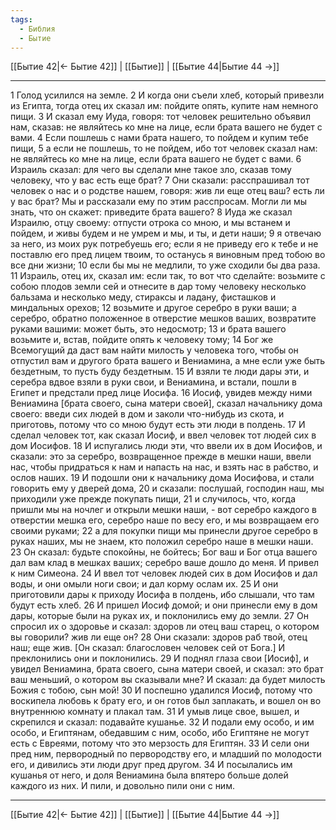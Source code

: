 ```yaml
---
tags:
  - Библия
  - Бытие
---
```

[[Бытие 42|← Бытие 42]] | [[Бытие]] | [[Бытие 44|Бытие 44 →]]

---
1 Голод усилился на земле.
2 И когда они съели хлеб, который привезли из Египта, тогда отец их сказал им: пойдите опять, купите нам немного пищи.
3 И сказал ему Иуда, говоря: тот человек решительно объявил нам, сказав: не являйтесь ко мне на лице, если брата вашего не будет с вами.
4 Если пошлешь с нами брата нашего, то пойдем и купим тебе пищи,
5 а если не пошлешь, то не пойдем, ибо тот человек сказал нам: не являйтесь ко мне на лице, если брата вашего не будет с вами.
6 Израиль сказал: для чего вы сделали мне такое зло, сказав тому человеку, что у вас есть еще брат?
7 Они сказали: расспрашивал тот человек о нас и о родстве нашем, говоря: жив ли еще отец ваш? есть ли у вас брат? Мы и рассказали ему по этим расспросам. Могли ли мы знать, что он скажет: приведите брата вашего?
8 Иуда же сказал Израилю, отцу своему: отпусти отрока со мною, и мы встанем и пойдем, и живы будем и не умрем и мы, и ты, и дети наши;
9 я отвечаю за него, из моих рук потребуешь его; если я не приведу его к тебе и не поставлю его пред лицем твоим, то останусь я виновным пред тобою во все дни жизни;
10 если бы мы не медлили, то уже сходили бы два раза.
11 Израиль, отец их, сказал им: если так, то вот что сделайте: возьмите с собою плодов земли сей и отнесите в дар тому человеку несколько бальзама и несколько меду, стираксы и ладану, фисташков и миндальных орехов;
12 возьмите и другое серебро в руки ваши; а серебро, обратно положенное в отверстие мешков ваших, возвратите руками вашими: может быть, это недосмотр;
13 и брата вашего возьмите и, встав, пойдите опять к человеку тому;
14 Бог же Всемогущий да даст вам найти милость у человека того, чтобы он отпустил вам и другого брата вашего и Вениамина, а мне если уже быть бездетным, то пусть буду бездетным.
15 И взяли те люди дары эти, и серебра вдвое взяли в руки свои, и Вениамина, и встали, пошли в Египет и предстали пред лице Иосифа.
16 Иосиф, увидев между ними Вениамина [брата своего, сына матери своей], сказал начальнику дома своего: введи сих людей в дом и заколи что-нибудь из скота, и приготовь, потому что со мною будут есть эти люди в полдень.
17 И сделал человек тот, как сказал Иосиф, и ввел человек тот людей сих в дом Иосифов.
18 И испугались люди эти, что ввели их в дом Иосифов, и сказали: это за серебро, возвращенное прежде в мешки наши, ввели нас, чтобы придраться к нам и напасть на нас, и взять нас в рабство, и ослов наших.
19 И подошли они к начальнику дома Иосифова, и стали говорить ему у дверей дома,
20 и сказали: послушай, господин наш, мы приходили уже прежде покупать пищи,
21 и случилось, что, когда пришли мы на ночлег и открыли мешки наши, - вот серебро каждого в отверстии мешка его, серебро наше по весу его, и мы возвращаем его своими руками;
22 а для покупки пищи мы принесли другое серебро в руках наших, мы не знаем, кто положил серебро наше в мешки наши.
23 Он сказал: будьте спокойны, не бойтесь; Бог ваш и Бог отца вашего дал вам клад в мешках ваших; серебро ваше дошло до меня. И привел к ним Симеона.
24 И ввел тот человек людей сих в дом Иосифов и дал воды, и они омыли ноги свои; и дал корму ослам их.
25 И они приготовили дары к приходу Иосифа в полдень, ибо слышали, что там будут есть хлеб.
26 И пришел Иосиф домой; и они принесли ему в дом дары, которые были на руках их, и поклонились ему до земли.
27 Он спросил их о здоровье и сказал: здоров ли отец ваш старец, о котором вы говорили? жив ли еще он?
28 Они сказали: здоров раб твой, отец наш; еще жив. [Он сказал: благословен человек сей от Бога.] И преклонились они и поклонились.
29 И поднял глаза свои [Иосиф], и увидел Вениамина, брата своего, сына матери своей, и сказал: это брат ваш меньший, о котором вы сказывали мне? И сказал: да будет милость Божия с тобою, сын мой!
30 И поспешно удалился Иосиф, потому что воскипела любовь к брату его, и он готов был заплакать, и вошел он во внутреннюю комнату и плакал там.
31 И умыв лице свое, вышел, и скрепился и сказал: подавайте кушанье.
32 И подали ему особо, и им особо, и Египтянам, обедавшим с ним, особо, ибо Египтяне не могут есть с Евреями, потому что это мерзость для Египтян.
33 И сели они пред ним, первородный по первородству его, и младший по молодости его, и дивились эти люди друг пред другом.
34 И посылались им кушанья от него, и доля Вениамина была впятеро больше долей каждого из них. И пили, и довольно пили они с ним.

---
[[Бытие 42|← Бытие 42]] | [[Бытие]] | [[Бытие 44|Бытие 44 →]]
